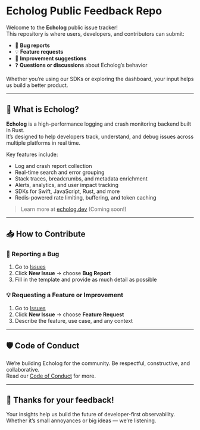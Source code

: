 # Echolog Public Feedback Repo

Welcome to the **Echolog** public issue tracker!  
This repository is where users, developers, and contributors can submit:

- 🐛 **Bug reports**
- 💡 **Feature requests**
- 🧠 **Improvement suggestions**
- ❓ **Questions or discussions** about Echolog’s behavior

Whether you’re using our SDKs or exploring the dashboard, your input helps us build a better product.

---

## 📌 What is Echolog?

**Echolog** is a high-performance logging and crash monitoring backend built in Rust.  
It’s designed to help developers track, understand, and debug issues across multiple platforms in real time.

Key features include:

- Log and crash report collection
- Real-time search and error grouping
- Stack traces, breadcrumbs, and metadata enrichment
- Alerts, analytics, and user impact tracking
- SDKs for Swift, JavaScript, Rust, and more
- Redis-powered rate limiting, buffering, and token caching

> Learn more at [echolog.dev](https://echolog.dev) (Coming soon!)

---

## 📥 How to Contribute

### 🐞 Reporting a Bug
1. Go to [Issues](https://github.com/Echolog-Org/Echolog-public/issues)
2. Click **New Issue** → choose **Bug Report**
3. Fill in the template and provide as much detail as possible

### 💡 Requesting a Feature or Improvement
1. Go to [Issues](https://github.com/Echolog-Org/Echolog-public/issues)
2. Click **New Issue** → choose **Feature Request**
3. Describe the feature, use case, and any context

---

## 🛡️ Code of Conduct

We’re building Echolog for the community. Be respectful, constructive, and collaborative.  
Read our [Code of Conduct](./CODE_OF_CONDUCT.md) for more.

---

## 🙌 Thanks for your feedback!

Your insights help us build the future of developer-first observability.  
Whether it’s small annoyances or big ideas — we’re listening.

